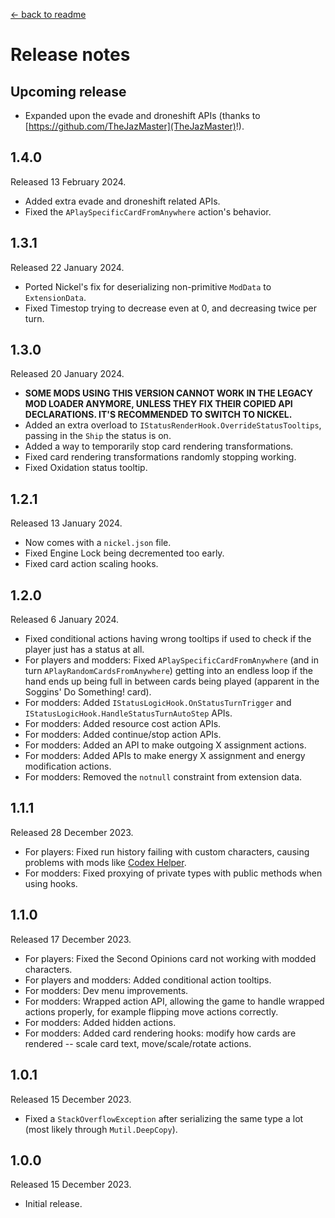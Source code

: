 [← back to readme](README.md)

# Release notes

## Upcoming release

* Expanded upon the evade and droneshift APIs (thanks to [https://github.com/TheJazMaster](TheJazMaster)!).

## 1.4.0
Released 13 February 2024.

* Added extra evade and droneshift related APIs.
* Fixed the `APlaySpecificCardFromAnywhere` action's behavior.

## 1.3.1
Released 22 January 2024.

* Ported Nickel's fix for deserializing non-primitive `ModData` to `ExtensionData`.
* Fixed Timestop trying to decrease even at 0, and decreasing twice per turn.

## 1.3.0
Released 20 January 2024.

* **SOME MODS USING THIS VERSION CANNOT WORK IN THE LEGACY MOD LOADER ANYMORE, UNLESS THEY FIX THEIR COPIED API DECLARATIONS. IT'S RECOMMENDED TO SWITCH TO NICKEL.**
* Added an extra overload to `IStatusRenderHook.OverrideStatusTooltips`, passing in the `Ship` the status is on.
* Added a way to temporarily stop card rendering transformations.
* Fixed card rendering transformations randomly stopping working.
* Fixed Oxidation status tooltip.

## 1.2.1
Released 13 January 2024.

* Now comes with a `nickel.json` file.
* Fixed Engine Lock being decremented too early.
* Fixed card action scaling hooks.

## 1.2.0
Released 6 January 2024.

* Fixed conditional actions having wrong tooltips if used to check if the player just has a status at all.
* For players and modders: Fixed `APlaySpecificCardFromAnywhere` (and in turn `APlayRandomCardsFromAnywhere`) getting into an endless loop if the hand ends up being full in between cards being played (apparent in the Soggins' Do Something! card).
* For modders: Added `IStatusLogicHook.OnStatusTurnTrigger` and `IStatusLogicHook.HandleStatusTurnAutoStep` APIs.
* For modders: Added resource cost action APIs.
* For modders: Added continue/stop action APIs.
* For modders: Added an API to make outgoing X assignment actions.
* For modders: Added APIs to make energy X assignment and energy modification actions.
* For modders: Removed the `notnull` constraint from extension data.

## 1.1.1
Released 28 December 2023.

* For players: Fixed run history failing with custom characters, causing problems with mods like [Codex Helper](https://github.com/Shockah/Cobalt-Core-Mods/tree/master/CodexHelper).
* For modders: Fixed proxying of private types with public methods when using hooks.

## 1.1.0
Released 17 December 2023.

* For players: Fixed the Second Opinions card not working with modded characters.
* For players and modders: Added conditional action tooltips.
* For modders: Dev menu improvements.
* For modders: Wrapped action API, allowing the game to handle wrapped actions properly, for example flipping move actions correctly.
* For modders: Added hidden actions.
* For modders: Added card rendering hooks: modify how cards are rendered -- scale card text, move/scale/rotate actions.

## 1.0.1
Released 15 December 2023.

* Fixed a `StackOverflowException` after serializing the same type a lot (most likely through `Mutil.DeepCopy`).

## 1.0.0
Released 15 December 2023.

* Initial release.